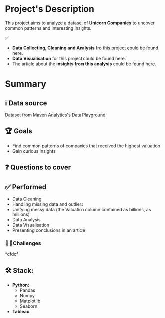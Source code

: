 # Project's Description
This project aims to analyze a dataset of **Unicorn Companies** to uncover common patterns and interesting insights.

✅ 
* **Data Collecting, Cleaning and Analysis** fro this project could be found here.
* **Data Visualisation** for this project could be found here.
* The article about the **insights from this analysis** could be found here.

# Summary

## ℹ️ Data source
Dataset from [Maven Analytics's Data Playground](https://mavenanalytics.io/data-playground?page=2)

## 🏆 Goals
* Find common patterns of companies that received the highest valuation
* Gain curious insights

## ❓ Questions to cover


## ✅ Performed
* Data Cleaning
* Handling missing data and outliers
* Unifying messy data (the Valuation column contained as billions, as millions)
* Data Analysis
* Data Visualisation
* Presenting conclusions in an article
### 🧗 🏻Challenges
*cfdcf


## 🛠 Stack:

* **Python:**
  * Pandas
  * Numpy
  * Matplotlib
  * Seaborn
* **Tableau**
